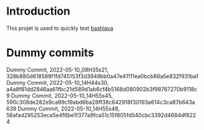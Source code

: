 # Introduction

This projet is used to quickly test [bashlava](https://github.com/firepress-org/bashlava)

# Dummy commits

Dummy Commit, 2022-05-10_08H35s21, 328b880d618589f1fd745153f3d3949bb0a47e41111ea0bcb86a5e832f931ba1
Dummy Commit, 2022-05-10_14H44s30, a4a8f81dd2846aa61fbc21d589d1ab6cf4b5168d080902b3f98767270b9118c9
Dummy Commit, 2022-05-10_14H55s45, 590c308de282e9ca99c19abd6ba28ff38c642918f30193a614c3ca87b643a639
Dummy Commit, 2022-05-10_14H55s48, 56afad295253eca5e4f6be1f377a9fca51c15f805fd540cbc3392d4684df8224
